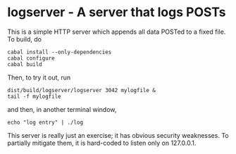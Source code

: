 logserver - A server that logs POSTs
====================================

This is a simple HTTP server which appends all data POSTed to a fixed file.
To build, do

    cabal install --only-dependencies
    cabal configure
    cabal build

Then, to try it out, run

    dist/build/logserver/logserver 3042 mylogfile &
    tail -f mylogfile

and then, in another terminal window,

    echo "log entry" | ./log

This server is really just an exercise; it has obvious security weaknesses.
To partially mitigate them, it is hard-coded to listen only on 127.0.0.1.
